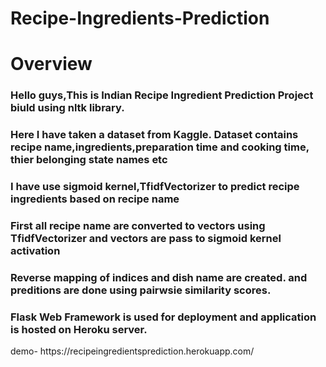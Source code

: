 # Recipe-Ingredients-Prediction
# Overview
<h3><p>Hello guys,This is Indian Recipe Ingredient Prediction Project biuld using nltk library.</p></h3>
<h3><p>Here I have taken a dataset from Kaggle. Dataset contains recipe name,ingredients,preparation time and cooking time, thier belonging state names etc</p></h3>

<h3><p>I have use sigmoid kernel,TfidfVectorizer to predict recipe ingredients based on recipe name</p></h3>
<h3><p>First all recipe name are converted to vectors using TfidfVectorizer and vectors are pass to sigmoid kernel activation</p></h3>
<h3><p>Reverse mapping of indices and dish name are created. and preditions are done using pairwsie similarity scores.</p></h3>
<h3>Flask Web Framework is used for deployment and application is hosted on Heroku server.</h3>
demo- https://recipeingredientsprediction.herokuapp.com/
